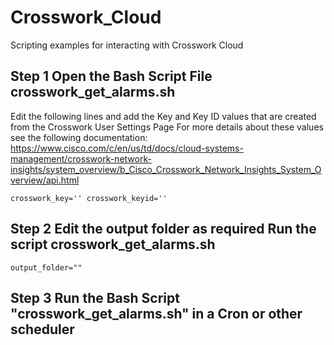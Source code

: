 # Crosswork_Cloud
Scripting examples for interacting with Crosswork Cloud

## Step 1 Open the Bash Script File crosswork_get_alarms.sh
Edit the following lines and add the Key and Key ID values that are created from the Crosswork User Settings Page
For more details about these values see the following documentation:
<https://www.cisco.com/c/en/us/td/docs/cloud-systems-management/crosswork-network-insights/system_overview/b_Cisco_Crosswork_Network_Insights_System_Overview/api.html>

``
crosswork_key=''
crosswork_keyid=''
``
## Step 2 Edit the output folder as required Run the script crosswork_get_alarms.sh
``
output_folder=""
``

## Step 3 Run the Bash Script "crosswork_get_alarms.sh" in a Cron or other scheduler